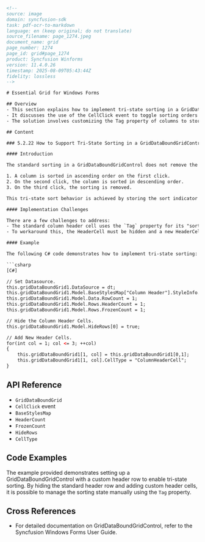 ```html
<!-- 
source: image
domain: syncfusion-sdk
task: pdf-ocr-to-markdown
language: en (keep original; do not translate)
source_filename: page_1274.jpeg
document_name: grid
page_number: 1274
page_id: grid#page_1274
product: Syncfusion Winforms
version: 11.4.0.26
timestamp: 2025-08-09T05:43:44Z
fidelity: lossless
-->

# Essential Grid for Windows Forms

## Overview
- This section explains how to implement tri-state sorting in a GridDataBoundGridControl.
- It discusses the use of the CellClick event to toggle sorting orders and handle unsorting.
- The solution involves customizing the Tag property of columns to store sorting state.

## Content

### 5.2.22 How to Support Tri-State Sorting in a GridDataBoundGridControl

#### Introduction

The standard sorting in a GridDataBoundGridControl does not remove the sorting from a column once it is sorted. It remains either in ascending or descending order. By utilizing the GridDataBoundGridControl's `CellClick` event, it is possible to modify this behavior so that:

1. A column is sorted in ascending order on the first click.
2. On the second click, the column is sorted in descending order.
3. On the third click, the sorting is removed.

This tri-state sort behavior is achieved by storing the sort indicator in the `Tag` property of the column and handling the `CellClick` event. When a column is clicked, it examines the current `Tag` value to determine the next sorting action.

#### Implementation Challenges

There are a few challenges to address:
- The standard column header cell uses the `Tag` property for its "sort order" indicator and explicitly sets the non-sorted header's `Tag` to indicate either ascending or descending. This does not inherently support an "unsorted" state.
- To workaround this, the HeaderCell must be hidden and a new HeaderCell must be added.

#### Example

The following C# code demonstrates how to implement tri-state sorting:

```csharp
[C#]

// Set Datasource.
this.gridDataBoundGrid1.DataSource = dt;
this.gridDataBoundGrid1.Model.BaseStylesMap["Column Header"].StyleInfo.CellType = "Header";
this.gridDataBoundGrid1.Model.Data.RowCount = 1;
this.gridDataBoundGrid1.Model.Rows.HeaderCount = 1;
this.gridDataBoundGrid1.Model.Rows.FrozenCount = 1;

// Hide the Column Header Cells.
this.gridDataBoundGrid1.Model.HideRows[0] = true;

// Add New Header Cells.
for(int col = 1; col <= 3; ++col)
{
    this.gridDataBoundGrid1[1, col] = this.gridDataBoundGrid1[0,1];
    this.gridDataBoundGrid1[1, col].CellType = "ColumnHeaderCell";
}
```

## API Reference
- `GridDataBoundGrid`
- `CellClick` event
- `BaseStylesMap`
- `HeaderCount`
- `FrozenCount`
- `HideRows`
- `CellType`

## Code Examples

The example provided demonstrates setting up a GridDataBoundGridControl with a custom header row to enable tri-state sorting. By hiding the standard header row and adding custom header cells, it is possible to manage the sorting state manually using the `Tag` property.

## Cross References
- For detailed documentation on GridDataBoundGridControl, refer to the Syncfusion Windows Forms User Guide.

<!-- tags: Windows Forms, GridDataBoundGrid, tri-state sorting, CellClick event, Tag property, HeaderCell, BaseStylesMap, HeaderCount, FrozenCount, HideRows, CellType -->
```
